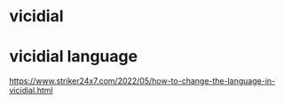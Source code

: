 # vicidial
# vicidial language 
<url>https://www.striker24x7.com/2022/05/how-to-change-the-language-in-vicidial.html</url>
